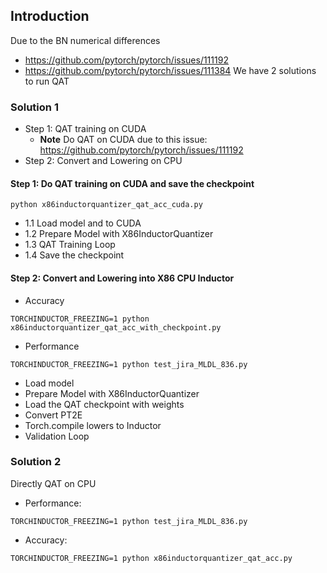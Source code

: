 ## Introduction
Due to the BN numerical differences
* https://github.com/pytorch/pytorch/issues/111192
* https://github.com/pytorch/pytorch/issues/111384
We have 2 solutions to run QAT

### Solution 1
* Step 1: QAT training on CUDA
    * **Note** Do QAT on CUDA due to this issue: https://github.com/pytorch/pytorch/issues/111192
* Step 2: Convert and Lowering on CPU

#### Step 1: Do QAT training on CUDA and save the checkpoint
```
python x86inductorquantizer_qat_acc_cuda.py
```

* 1.1 Load model and to CUDA
* 1.2 Prepare Model with X86InductorQuantizer
* 1.3 QAT Training Loop
* 1.4 Save the checkpoint

#### Step 2: Convert and Lowering into X86 CPU Inductor
* Accuracy
```
TORCHINDUCTOR_FREEZING=1 python x86inductorquantizer_qat_acc_with_checkpoint.py
```
* Performance
```
TORCHINDUCTOR_FREEZING=1 python test_jira_MLDL_836.py
```

* Load model
* Prepare Model with X86InductorQuantizer
* Load the QAT checkpoint with weights
* Convert PT2E
* Torch.compile lowers to Inductor
* Validation Loop

### Solution 2
Directly QAT on CPU
* Performance:
```
TORCHINDUCTOR_FREEZING=1 python test_jira_MLDL_836.py
```

* Accuracy:
```
TORCHINDUCTOR_FREEZING=1 python x86inductorquantizer_qat_acc.py 
```
